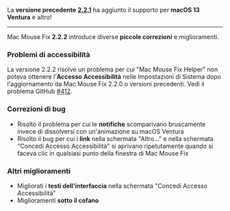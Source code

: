 La **versione precedente** [**2.2.1**](https://github.com/noah-nuebling/mac-mouse-fix/releases/tag/2.2.1) ha aggiunto il supporto per **macOS 13 Ventura** e altro!

---

Mac Mouse Fix **2.2.2** introduce diverse **piccole correzioni** e miglioramenti.

### Problemi di accessibilità

La versione 2.2.2 risolve un problema per cui "Mac Mouse Fix Helper" non poteva ottenere l'**Accesso Accessibilità** nelle Impostazioni di Sistema dopo l'aggiornamento da Mac Mouse Fix 2.2.0 o versioni precedenti. Vedi il problema GitHub [#412](https://github.com/noah-nuebling/mac-mouse-fix/issues/412).

### Correzioni di bug

- Risolto il problema per cui le **notifiche** scomparivano bruscamente invece di dissolversi con un'animazione su macOS Ventura
- Risolto il bug per cui i **link** nella schermata "Altro..." e nella schermata "Concedi Accesso Accessibilità" si aprivano ripetutamente quando si faceva clic in qualsiasi punto della finestra di Mac Mouse Fix

### Altri miglioramenti

- Migliorati i **testi dell'interfaccia** nella schermata "Concedi Accesso Accessibilità"
- Miglioramenti **sotto il cofano**